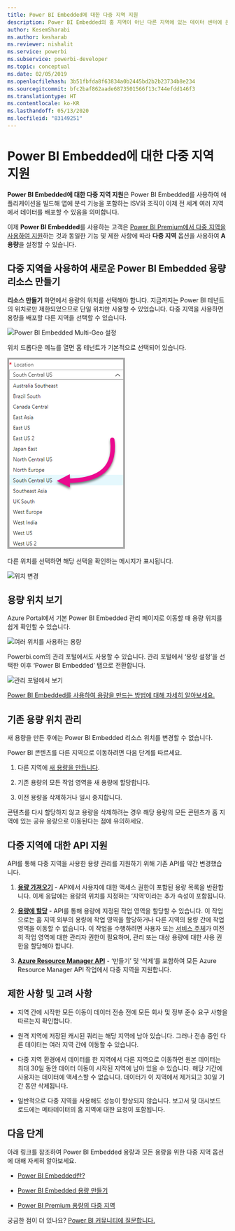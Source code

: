```yaml
---
title: Power BI Embedded에 대한 다중 지역 지원
description: Power BI Embedded의 홈 지역이 아닌 다른 지역에 있는 데이터 센터에 콘텐츠를 배포하는 방법을 알아봅니다.
author: KesemSharabi
ms.author: kesharab
ms.reviewer: nishalit
ms.service: powerbi
ms.subservice: powerbi-developer
ms.topic: conceptual
ms.date: 02/05/2019
ms.openlocfilehash: 3b51fbfda8f63834a0b2445bd2b2b23734b8e234
ms.sourcegitcommit: bfc2baf862aade6873501566f13c744efdd146f3
ms.translationtype: HT
ms.contentlocale: ko-KR
ms.lasthandoff: 05/13/2020
ms.locfileid: "83149251"
---
```

# <a name="multi-geo-support-for-power-bi-embedded"></a>Power BI Embedded에 대한 다중 지역 지원

**Power BI Embedded에 대한 다중 지역 지원**은 Power BI Embedded를 사용하여 애플리케이션을 빌드해 앱에 분석 기능을 포함하는 ISV와 조직이 이제 전 세계 여러 지역에서 데이터를 배포할 수 있음을 의미합니다.

이제 **Power BI Embedded**를 사용하는 고객은 [Power BI Premium에서 다중 지역을 사용하여 지원](../../admin/service-admin-premium-Multi-Geo.md)하는 것과 동일한 기능 및 제한 사항에 따라 **다중 지역** 옵션을 사용하여 **A 용량**을 설정할 수 있습니다.

## <a name="creating-new-power-bi-embedded-capacity-resource-with-multi-geo"></a>다중 지역을 사용하여 새로운 Power BI Embedded 용량 리소스 만들기

**리소스 만들기** 화면에서 용량의 위치를 선택해야 합니다. 지금까지는 Power BI 테넌트의 위치로만 제한되었으므로 단일 위치만 사용할 수 있었습니다. 다중 지역을 사용하면 용량을 배포할 다른 지역을 선택할 수 있습니다.

![Power BI Embedded Multi-Geo 설정](media/embedded-multi-geo/pbie-multi-geo-setup.png)

위치 드롭다운 메뉴를 열면 홈 테넌트가 기본적으로 선택되어 있습니다.
  
![Power BI Embedded Multi Geo 기본 위치](media/embedded-multi-geo/pbie-multi-geo-default-location.png)

다른 위치를 선택하면 해당 선택을 확인하는 메시지가 표시됩니다.

![위치 변경](media/embedded-multi-geo/pbie-multi-geo-location-change.png)

## <a name="view-capacity-location"></a>용량 위치 보기

Azure Portal에서 기본 Power BI Embedded 관리 페이지로 이동할 때 용량 위치를 쉽게 확인할 수 있습니다.

![여러 위치를 사용하는 용량](media/embedded-multi-geo/pbie-multi-geo-location-different.png)

Powerbi.com의 관리 포털에서도 사용할 수 있습니다. 관리 포털에서 ‘용량 설정’을 선택한 이후 ‘Power BI Embedded’ 탭으로 전환합니다.

![관리 포털에서 보기](media/embedded-multi-geo/pbie-multi-geo-admin-portal.png)

[Power BI Embedded를 사용하여 용량을 만드는 방법에 대해 자세히 알아보세요.](azure-pbie-create-capacity.md)

## <a name="manage-existing-capacities-location"></a>기존 용량 위치 관리

새 용량을 만든 후에는 Power BI Embedded 리소스 위치를 변경할 수 없습니다.

Power BI 콘텐츠를 다른 지역으로 이동하려면 다음 단계를 따르세요.

1. 다른 지역에 [새 용량을 만듭니다](azure-pbie-create-capacity.md).

2. 기존 용량의 모든 작업 영역을 새 용량에 할당합니다.

3. 이전 용량을 삭제하거나 일시 중지합니다.

콘텐츠를 다시 할당하지 않고 용량을 삭제하려는 경우 해당 용량의 모든 콘텐츠가 홈 지역에 있는 공유 용량으로 이동된다는 점에 유의하세요.

## <a name="api-support-for-multi-geo"></a>다중 지역에 대한 API 지원

API를 통해 다중 지역을 사용한 용량 관리를 지원하기 위해 기존 API를 약간 변경했습니다.

1. **[용량 가져오기](https://docs.microsoft.com/rest/api/power-bi/capacities/getcapacities)** - API에서 사용자에 대한 액세스 권한이 포함된 용량 목록을 반환합니다. 이제 응답에는 용량의 위치를 지정하는 ‘지역’이라는 추가 속성이 포함됩니다.

2. **[용량에 할당](https://docs.microsoft.com/rest/api/power-bi/capacities)** - API를 통해 용량에 지정된 작업 영역을 할당할 수 있습니다. 이 작업으로는 홈 지역 외부의 용량에 작업 영역을 할당하거나 다른 지역의 용량 간에 작업 영역을 이동할 수 없습니다. 이 작업을 수행하려면 사용자 또는 [서비스 주체](embed-service-principal.md)가 여전히 작업 영역에 대한 관리자 권한이 필요하며, 관리 또는 대상 용량에 대한 사용 권한을 할당해야 합니다.

3. **[Azure Resource Manager API](https://docs.microsoft.com/rest/api/power-bi-embedded/capacities)** - ‘만들기’ 및 ‘삭제’를 포함하여 모든 Azure Resource Manager API 작업에서 다중 지역을 지원합니다. 

## <a name="limitations-and-considerations"></a>제한 사항 및 고려 사항

* 지역 간에 시작한 모든 이동이 데이터 전송 전에 모든 회사 및 정부 준수 요구 사항을 따르는지 확인합니다.

* 원격 지역에 저장된 캐시된 쿼리는 해당 지역에 남아 있습니다. 그러나 전송 중인 다른 데이터는 여러 지역 간에 이동할 수 있습니다.

* 다중 지역 환경에서 데이터를 한 지역에서 다른 지역으로 이동하면 원본 데이터는 최대 30일 동안 데이터 이동이 시작된 지역에 남아 있을 수 있습니다. 해당 기간에 사용자는 데이터에 액세스할 수 없습니다. 데이터가 이 지역에서 제거되고 30일 기간 동안 삭제됩니다.

* 일반적으로 다중 지역을 사용해도 성능이 향상되지 않습니다. 보고서 및 대시보드 로드에는 메타데이터의 홈 지역에 대한 요청이 포함됩니다.

## <a name="next-steps"></a>다음 단계

아래 링크를 참조하여 Power BI Embedded 용량과 모든 용량을 위한 다중 지역 옵션에 대해 자세히 알아보세요.

* [Power BI Embedded란?](azure-pbie-what-is-power-bi-embedded.md)

* [Power BI Embedded 용량 만들기](azure-pbie-create-capacity.md)

* [Power BI Premium 용량의 다중 지역](../../admin/service-admin-premium-multi-geo.md)

궁금한 점이 더 있나요? [Power BI 커뮤니티에 질문합니다.](https://community.powerbi.com/)